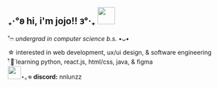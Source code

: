 ## **₊‧°𐐪 hi, i'm jojo!! 𐑂°‧₊**  <img src="https://emoji.discadia.com/emojis/44465bba-a5d0-4797-8f50-e09f456c8007.gif" width="40" height="40" />
˚ෆ *undergrad in computer science b.s.* •ᴗ• <br>

 ☆ interested in web development,  ux/ui design, & software engineering <br>
  𓍢ִ໋🌷͙֒ learning python, react.js, html/css, java, & figma <br>
 <img src="https://emoji.discadia.com/emojis/136edb00-149d-445c-aec7-230a5e901945.GIF" width="30" height="30" />⋆｡𖦹 **discord:** nnlunzz


<!---
nnlunnz/nnlunnz is a ✨ special ✨ repository because its `README.md` (this file) appears on your GitHub profile.
You can click the Preview link to take a look at your changes.
--->
